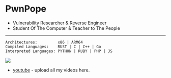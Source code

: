 # PwnPope

- Vulnerability Researcher & Reverse Engineer
- Student Of The Computer & Teacher to The People

---
  
```
Architectures:         x86 | ARM64
Compiled Languages:    RUST | C | C++ | Go
Interpreted Languages: PYTHON | RUBY | PHP | JS 
```
![](https://github-readme-stats.vercel.app/api?username=pwnpope&theme=monokai&show_icons=true)

- [youtube](https://youtube.com/@pwnpope) - upload all my videos here.
